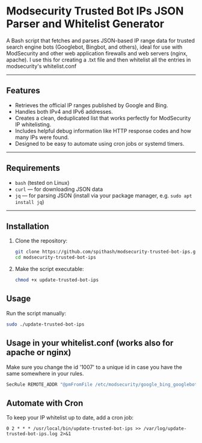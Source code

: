 # Modsecurity Trusted Bot IPs JSON Parser and Whitelist Generator

A Bash script that fetches and parses JSON-based IP range data for trusted search engine bots (Googlebot, Bingbot, and others), ideal for use with ModSecurity and other web application firewalls and web servers (nginx, apache).
I use this for creating a .txt file and then whitelist all the entries in modsecurity's whitelist.conf

---

## Features

- Retrieves the official IP ranges published by Google and Bing.
- Handles both IPv4 and IPv6 addresses.
- Creates a clean, deduplicated list that works perfectly for ModSecurity IP whitelisting.
- Includes helpful debug information like HTTP response codes and how many IPs were found.
- Designed to be easy to automate using cron jobs or systemd timers.

---

## Requirements

- `bash` (tested on Linux)
- `curl` — for downloading JSON data
- `jq` — for parsing JSON (install via your package manager, e.g. `sudo apt install jq`)

---

## Installation

1. Clone the repository:

   ```bash
   git clone https://github.com/spithash/modsecurity-trusted-bot-ips.git
   cd modsecurity-trusted-bot-ips
2. Make the script executable:

   ```bash
   chmod +x update-trusted-bot-ips
## Usage

Run the script manually:

```bash
sudo ./update-trusted-bot-ips
```

## Usage in your whitelist.conf (works also for apache or nginx)
Make sure you change the id '1007' to a unique id in case you have the same somewhere in your rules.
```bash
SecRule REMOTE_ADDR "@pmFromFile /etc/modsecurity/google_bing_googlebot_ips.txt" "phase:1,nolog,allow,ctl:ruleEngine=Off,id:1007"
```

## Automate with Cron

To keep your IP whitelist up to date, add a cron job:

```cron
0 2 * * * /usr/local/bin/update-trusted-bot-ips >> /var/log/update-trusted-bot-ips.log 2>&1
